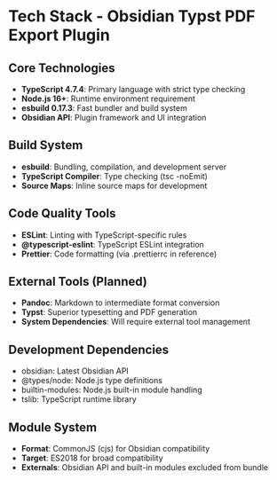 # Tech Stack - Obsidian Typst PDF Export Plugin

## Core Technologies
- **TypeScript 4.7.4**: Primary language with strict type checking
- **Node.js 16+**: Runtime environment requirement
- **esbuild 0.17.3**: Fast bundler and build system
- **Obsidian API**: Plugin framework and UI integration

## Build System
- **esbuild**: Bundling, compilation, and development server
- **TypeScript Compiler**: Type checking (tsc -noEmit)
- **Source Maps**: Inline source maps for development

## Code Quality Tools
- **ESLint**: Linting with TypeScript-specific rules
- **@typescript-eslint**: TypeScript ESLint integration
- **Prettier**: Code formatting (via .prettierrc in reference)

## External Tools (Planned)
- **Pandoc**: Markdown to intermediate format conversion
- **Typst**: Superior typesetting and PDF generation
- **System Dependencies**: Will require external tool management

## Development Dependencies
- obsidian: Latest Obsidian API
- @types/node: Node.js type definitions
- builtin-modules: Node.js built-in module handling
- tslib: TypeScript runtime library

## Module System
- **Format**: CommonJS (cjs) for Obsidian compatibility
- **Target**: ES2018 for broad compatibility
- **Externals**: Obsidian API and built-in modules excluded from bundle